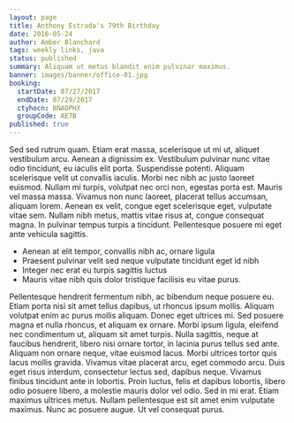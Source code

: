 ```yaml
---
layout: page
title: Anthony Estrada's 79th Birthday
date: 2016-05-24
author: Amber Blanchard
tags: weekly links, java
status: published
summary: Aliquam ut metus blandit enim pulvinar maximus.
banner: images/banner/office-01.jpg
booking:
  startDate: 07/27/2017
  endDate: 07/29/2017
  ctyhocn: BNAOPHX
  groupCode: AE7B
published: true
---
```

Sed sed rutrum quam. Etiam erat massa, scelerisque ut mi ut, aliquet vestibulum arcu. Aenean a dignissim ex. Vestibulum pulvinar nunc vitae odio tincidunt, eu iaculis elit porta. Suspendisse potenti. Aliquam scelerisque velit ut convallis iaculis. Morbi nec nibh ac justo laoreet euismod. Nullam mi turpis, volutpat nec orci non, egestas porta est. Mauris vel massa massa. Vivamus non nunc laoreet, placerat tellus accumsan, aliquam lorem. Aenean ex velit, congue eget scelerisque eget, vulputate vitae sem. Nullam nibh metus, mattis vitae risus at, congue consequat magna. In pulvinar tempus turpis a tincidunt. Pellentesque posuere mi eget ante vehicula sagittis.

* Aenean at elit tempor, convallis nibh ac, ornare ligula
* Praesent pulvinar velit sed neque vulputate tincidunt eget id nibh
* Integer nec erat eu turpis sagittis luctus
* Mauris vitae nibh quis dolor tristique facilisis eu vitae purus.

Pellentesque hendrerit fermentum nibh, ac bibendum neque posuere eu. Etiam porta nisi sit amet tellus dapibus, ut rhoncus ipsum mollis. Aliquam volutpat enim ac purus mollis aliquam. Donec eget ultrices mi. Sed posuere magna et nulla rhoncus, et aliquam ex ornare. Morbi ipsum ligula, eleifend nec condimentum ut, aliquam sit amet turpis. Nulla sagittis, neque at faucibus hendrerit, libero nisi ornare tortor, in lacinia purus tellus sed ante. Aliquam non ornare neque, vitae euismod lacus.
Morbi ultrices tortor quis lacus mollis gravida. Vivamus vitae placerat arcu, eget commodo arcu. Duis eget risus interdum, consectetur lectus sed, dapibus neque. Vivamus finibus tincidunt ante in lobortis. Proin luctus, felis et dapibus lobortis, libero odio posuere libero, a molestie mauris dolor vel odio. Sed in mi erat. Etiam maximus ultrices metus. Nullam pellentesque est sit amet enim vulputate maximus. Nunc ac posuere augue. Ut vel consequat purus.
